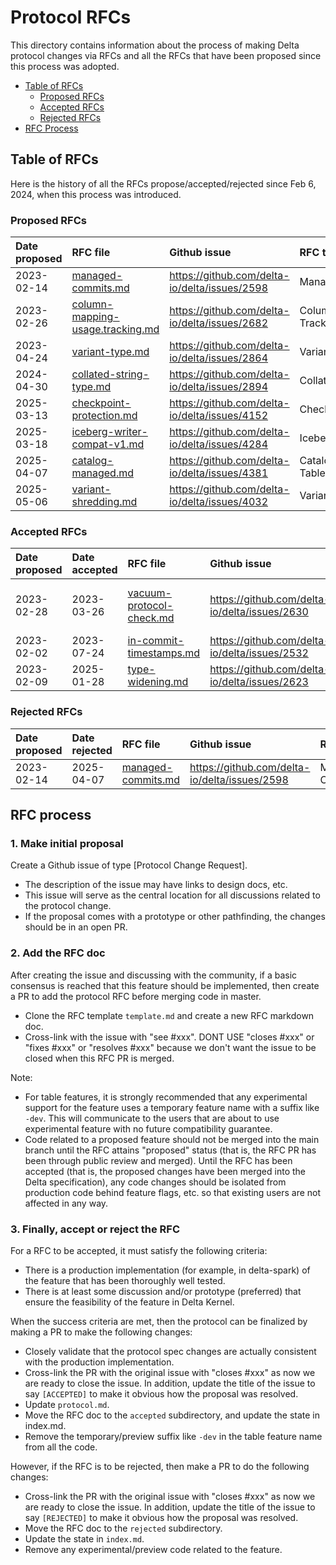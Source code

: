 # Protocol RFCs

This directory contains information about the process of making Delta protocol changes via RFCs and all the RFCs that have been proposed since
 this process was adopted.
 
 - [Table of RFCs](#table-of-rfcs)
    - [Proposed RFCs](#proposed-rfcs)
    - [Accepted RFCs](#accepted-rfcs)
    - [Rejected RFCs](#rejected-rfcs)
 - [RFC Process](#rfc-process)


## Table of RFCs

Here is the history of all the RFCs propose/accepted/rejected since Feb 6, 2024, when this process was introduced.

### Proposed RFCs

| Date proposed | RFC file                                                                                                                         | Github issue                                  | RFC title                              |
|:--------------|:---------------------------------------------------------------------------------------------------------------------------------|:----------------------------------------------|:---------------------------------------|
| 2023-02-14    | [managed-commits.md](https://github.com/delta-io/delta/blob/master/protocol_rfcs/managed-commits.md)                             | https://github.com/delta-io/delta/issues/2598 | Managed Commits                        |
| 2023-02-26    | [column-mapping-usage.tracking.md](https://github.com/delta-io/delta/blob/master/protocol_rfcs/column-mapping-usage-tracking.md) | https://github.com/delta-io/delta/issues/2682 | Column Mapping Usage Tracking          |
| 2023-04-24    | [variant-type.md](https://github.com/delta-io/delta/blob/master/protocol_rfcs/variant-type.md)                                   | https://github.com/delta-io/delta/issues/2864 | Variant Data Type                      |
| 2024-04-30    | [collated-string-type.md](https://github.com/delta-io/delta/blob/master/protocol_rfcs/collated-string-type.md)                   | https://github.com/delta-io/delta/issues/2894 | Collated String Type                   |
| 2025-03-13    | [checkpoint-protection.md](https://github.com/delta-io/delta/blob/master/protocol_rfcs/checkpoint-protection.md)                 | https://github.com/delta-io/delta/issues/4152 | Checkpoint Protection                  |
| 2025-03-18    | [iceberg-writer-compat-v1.md](https://github.com/delta-io/delta/blob/master/protocol_rfcs/iceberg-writer-compat-v1.md)           | https://github.com/delta-io/delta/issues/4284 | IcebergWriterCompatV1                  |
| 2025-04-07    | [catalog-managed.md](https://github.com/delta-io/delta/blob/master/protocol_rfcs/catalog-managed.md)                             | https://github.com/delta-io/delta/issues/4381 | Catalog-Managed Tables                 |
| 2025-05-06    | [variant-shredding.md](https://github.com/delta-io/delta/blob/master/protocol_rfcs/variant-shredding.md)                         | https://github.com/delta-io/delta/issues/4032 | Variant Shredding                      |

### Accepted RFCs

| Date proposed | Date accepted | RFC file | Github issue | RFC title |
|:-|:-|:-|:-|:-|
| 2023-02-28    | 2023-03-26    |[vacuum-protocol-check.md](https://github.com/delta-io/delta/blob/master/protocol_rfcs/vacuum-protocol-check.md)| https://github.com/delta-io/delta/issues/2630 | Enforce Vacuum Protocol Check  |
| 2023-02-02    | 2023-07-24    |[in-commit-timestamps.md](https://github.com/delta-io/delta/blob/master/protocol_rfcs/in-commit-timestamps.md)  | https://github.com/delta-io/delta/issues/2532 | In-Commit Timestamps           |
| 2023-02-09    | 2025-01-28    |[type-widening.md](https://github.com/delta-io/delta/blob/master/protocol_rfcs/type-widening.md)                | https://github.com/delta-io/delta/issues/2623 | Type Widening                  |

### Rejected RFCs

| Date proposed | Date rejected | RFC file                                                                                                      | Github issue                                  | RFC title        |
|:--------------|:--------------|:--------------------------------------------------------------------------------------------------------------|:----------------------------------------------|:-----------------|
| 2023-02-14    | 2025-04-07    | [managed-commits.md](https://github.com/delta-io/delta/blob/master/protocol_rfcs/rejected/managed-commits.md) | https://github.com/delta-io/delta/issues/2598 | Managed Commits  |


## RFC process

###  **1. Make initial proposal** 
Create a Github issue of type [Protocol Change Request].
- The description of the issue may have links to design docs, etc.
- This issue will serve as the central location for all discussions related to the protocol change.
- If the proposal comes with a prototype or other pathfinding, the changes should be in an open PR. 

### **2. Add the RFC doc** 
After creating the issue and discussing with the community, if a basic consensus is reached that this feature should be implemented, then create a PR to add the protocol RFC before merging code in master.
- Clone the RFC template `template.md` and create a new RFC markdown doc.
- Cross-link with the issue with "see #xxx". DONT USE "closes #xxx" or "fixes #xxx" or "resolves #xxx" because we don't want the issue to be closed when this RFC PR is merged.

Note:
- For table features, it is strongly recommended that any experimental support for the feature uses a temporary feature name with a suffix like `-dev`. This will communicate to the users that are about to use experimental feature with no future compatibility guarantee.
- Code related to a proposed feature should not be merged into the main branch until the RFC attains "proposed" status (that is, the RFC PR has been through public review and merged). Until the RFC has been accepted (that is, the proposed changes have been merged into the Delta specification), any code changes should be isolated from production code behind feature flags, etc. so that existing users are not affected in any way.

###  **3. Finally, accept or reject the RFC** 
For a RFC to be accepted, it must satisfy the following criteria:
- There is a production implementation (for example, in delta-spark) of the feature that has been thoroughly well tested.
- There is at least some discussion and/or prototype (preferred) that ensure the feasibility of the feature in Delta Kernel. 

When the success criteria are met, then the protocol can be finalized by making a PR to make the following changes:
-  Closely validate that the protocol spec changes are actually consistent with the production implementation.
-  Cross-link the PR with the original issue with "closes #xxx" as now we are ready to close the issue. In addition, update the title of the issue to say `[ACCEPTED]` to make it obvious how the proposal was resolved.
-  Update `protocol.md`.
-  Move the RFC doc to the `accepted` subdirectory, and update the state in index.md.
-  Remove the temporary/preview suffix like `-dev` in the table feature name from all the code. 

However, if the RFC is to be rejected, then make a PR to do the following changes:
- Cross-link the PR with the original issue with "closes #xxx" as now we are ready to close the issue. In addition, update the title of the issue to say `[REJECTED]` to make it obvious how the proposal was resolved.
 - Move the RFC doc to the `rejected` subdirectory.
 - Update the state in `index.md`.
 - Remove any experimental/preview code related to the feature.
